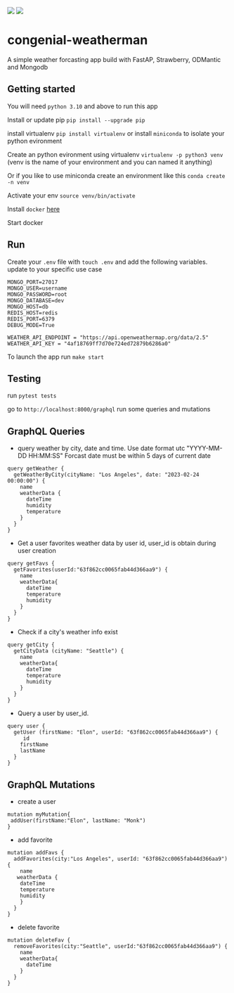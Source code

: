![](https://img.shields.io/badge/fastapi-v0.92.0-brightgreen)
![](https://img.shields.io/badge/GraphQL-v3.3-blue)
# congenial-weatherman
A simple weather forcasting app build with FastAP, Strawberry, ODMantic and Mongodb

## Getting started
You will need `python 3.10` and above to run this app

Install or update pip `pip install --upgrade pip`

install virtualenv `pip install virtualenv` or install `miniconda` to isolate your python evironment

Create an python evironment using virtualenv `virtualenv -p python3 venv` (venv is the name of your environment and you can named it anything)

Or if you like to use miniconda create an environment like this `conda create -n venv`

Activate your env `source venv/bin/activate`

Install `docker` [here](https://docs.docker.com/get-docker/)

Start docker 

## Run
Create your `.env` file with `touch .env` and add the following variables. update to your specific use case
```
MONGO_PORT=27017
MONGO_USER=username
MONGO_PASSWORD=root
MONGO_DATABASE=dev
MONGO_HOST=db
REDIS_HOST=redis
REDIS_PORT=6379
DEBUG_MODE=True

WEATHER_API_ENDPOINT = "https://api.openweathermap.org/data/2.5"
WEATHER_API_KEY = "4af18769ff7d70e724ed72879b6286a0" 
```

To launch the app run `make start`

## Testing

run `pytest tests` 

go to `http://localhost:8000/graphql` run some queries and mutations

## GraphQL Queries 
* query weather by city, date and time. 
Use date format utc "YYYY-MM-DD HH:MM:SS"
Forcast date must be within 5 days of current date 
```
query getWeather {
  getWeatherByCity(cityName: "Los Angeles", date: "2023-02-24 00:00:00") {
    name
    weatherData {
      dateTime
      humidity
      temperature
    }
  }
}
```

* Get a user favorites weather data by user id, 
user_id is obtain during user creation
```
query getFavs {
  getFavorites(userId:"63f862cc0065fab44d366aa9") {
    name
    weatherData{
      dateTime
      temperature
      humidity
    }
  }
}
```

* Check if a city's weather info exist
```
query getCity {
  getCityData (cityName: "Seattle") {
    name
    weatherData{
      dateTime
      temperature
      humidity
    }
  }
}
```

* Query a user by user_id. 
```
query user {
  getUser (firstName: "Elon", userId: "63f862cc0065fab44d366aa9") {
     id
    firstName
    lastName
  }
}
```

## GraphQL Mutations
* create a user
```
mutation myMutation{
 addUser(firstName:"Elon", lastName: "Monk") 
}
```
* add favorite 
```
mutation addFavs {
  addFavorites(city:"Los Angeles", userId: "63f862cc0065fab44d366aa9") {
    name
   weatherData {
    dateTime
    temperature
    humidity
  	}
  }
}
```
* delete favorite
```
mutation deleteFav {
  removeFavorites(city:"Seattle", userId:"63f862cc0065fab44d366aa9") {
    name
    weatherData{
      dateTime
    }
  }
}
```
